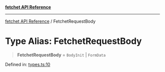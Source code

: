 [**fetchet API Reference**](../README.md)

***

[fetchet API Reference](../README.md) / FetchetRequestBody

# Type Alias: FetchetRequestBody

> **FetchetRequestBody** = `BodyInit` \| `FormData`

Defined in: [types.ts:10](https://github.com/brysonbw/fetchet/blob/e48d311708960711d1b27105e9cd406984b0eda2/src/types.ts#L10)
